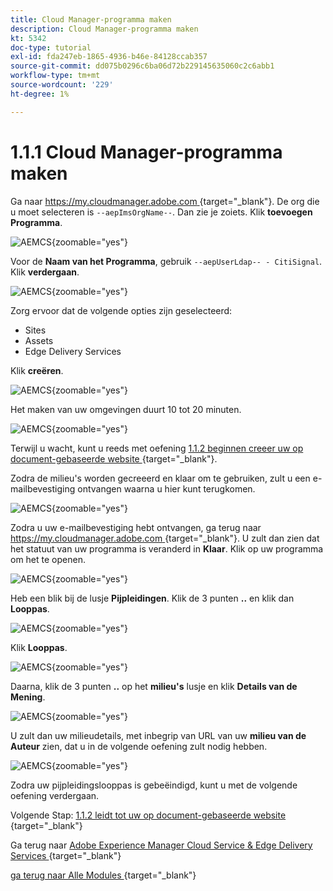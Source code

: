 ```yaml
---
title: Cloud Manager-programma maken
description: Cloud Manager-programma maken
kt: 5342
doc-type: tutorial
exl-id: fda247eb-1865-4936-b46e-84128ccab357
source-git-commit: dd075b0296c6ba06d72b229145635060c2c6abb1
workflow-type: tm+mt
source-wordcount: '229'
ht-degree: 1%

---
```


# 1.1.1 Cloud Manager-programma maken

Ga naar [ https://my.cloudmanager.adobe.com ](https://my.cloudmanager.adobe.com) {target="_blank"}. De org die u moet selecteren is `--aepImsOrgName--`. Dan zie je zoiets. Klik **toevoegen Programma**.

![ AEMCS ](./images/aemcs1.png){zoomable="yes"}

Voor de **Naam van het Programma**, gebruik `--aepUserLdap-- - CitiSignal`. Klik **verdergaan**.

![ AEMCS ](./images/aemcs2.png){zoomable="yes"}

Zorg ervoor dat de volgende opties zijn geselecteerd:

- Sites
- Assets
- Edge Delivery Services

Klik **creëren**.

![ AEMCS ](./images/aemcs3.png){zoomable="yes"}

Het maken van uw omgevingen duurt 10 tot 20 minuten.

![ AEMCS ](./images/aemcs4.png){zoomable="yes"}

Terwijl u wacht, kunt u reeds met oefening [ 1.1.2 beginnen creeer uw op document-gebaseerde website ](./ex2.md){target="_blank"}.

Zodra de milieu&#39;s worden gecreeerd en klaar om te gebruiken, zult u een e-mailbevestiging ontvangen waarna u hier kunt terugkomen.

![ AEMCS ](./images/aemcs5.png){zoomable="yes"}

Zodra u uw e-mailbevestiging hebt ontvangen, ga terug naar [ https://my.cloudmanager.adobe.com ](https://my.cloudmanager.adobe.com) {target="_blank"}. U zult dan zien dat het statuut van uw programma is veranderd in **Klaar**. Klik op uw programma om het te openen.

![ AEMCS ](./images/aemcs6.png){zoomable="yes"}

Heb een blik bij de lusje **Pijpleidingen**. Klik de 3 punten **..** en klik dan **Looppas**.

![ AEMCS ](./images/aemcs7.png){zoomable="yes"}

Klik **Looppas**.

![ AEMCS ](./images/aemcs8.png){zoomable="yes"}

Daarna, klik de 3 punten **..** op het **milieu&#39;s** lusje en klik **Details van de Mening**.

![ AEMCS ](./images/aemcs9.png){zoomable="yes"}

U zult dan uw milieudetails, met inbegrip van URL van uw **milieu van de Auteur** zien, dat u in de volgende oefening zult nodig hebben.

![ AEMCS ](./images/aemcs10.png){zoomable="yes"}

Zodra uw pijpleidingslooppas is gebeëindigd, kunt u met de volgende oefening verdergaan.

Volgende Stap: [ 1.1.2 leidt tot uw op document-gebaseerde website ](./ex2.md){target="_blank"}

Ga terug naar [ Adobe Experience Manager Cloud Service &amp; Edge Delivery Services ](./aemcs.md){target="_blank"}

[ ga terug naar Alle Modules ](./../../../overview.md){target="_blank"}
